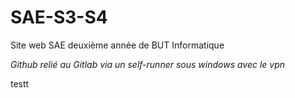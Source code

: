 # SAE-S3-S4
Site web SAE deuxième année de BUT Informatique

*Github relié au Gitlab via un self-runner sous windows avec le vpn*

testt